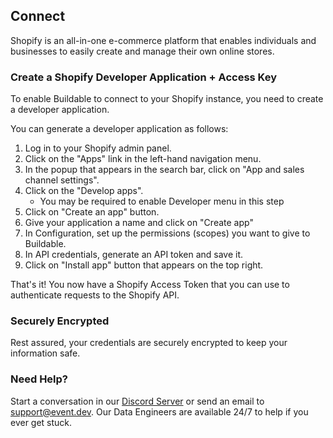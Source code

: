 ## Connect 

Shopify is an all-in-one e-commerce platform that enables individuals and businesses to easily create and manage their own online stores.
### Create a Shopify Developer Application + Access Key
To enable Buildable to connect to your Shopify instance, you need to create a developer application.

You can generate a developer application as follows:
1. Log in to your Shopify admin panel.
2. Click on the "Apps" link in the left-hand navigation menu.
3. In the popup that appears in the search bar, click on "App and sales channel settings".
4. Click on the "Develop apps".
    - You may be required to enable Developer menu in this step
5. Click on "Create an app" button.
6. Give your application a name and click on "Create app"
7. In Configuration, set up the permissions (scopes) you want to give to Buildable.
8. In API credentials, generate an API token and save it.
9. Click on "Install app" button that appears on the top right.

That's it! You now have a Shopify Access Token that you can use to authenticate requests to the Shopify API.

### Securely Encrypted

Rest assured, your credentials are securely encrypted to keep your information safe.

### Need Help?

Start a conversation in our [Discord Server](https://discord.com/invite/47AJ42Wzys) or send an email to [support@event.dev](mailto:https://discord.com/invite/47AJ42Wzys). Our Data Engineers are available 24/7 to help if you ever get stuck.